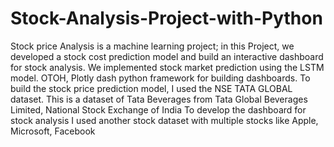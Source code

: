 # Stock-Analysis-Project-with-Python
Stock price Analysis is a machine learning project; in this Project, we developed a stock cost prediction model and build an interactive dashboard for stock analysis. We implemented stock market prediction using the LSTM model. OTOH, Plotly dash python framework for building dashboards.  To build the stock price prediction model, I used the NSE TATA GLOBAL dataset. This is a dataset of Tata Beverages from Tata Global Beverages Limited, National Stock Exchange of India To develop the dashboard for stock analysis I used another stock dataset with multiple stocks like Apple, Microsoft, Facebook
